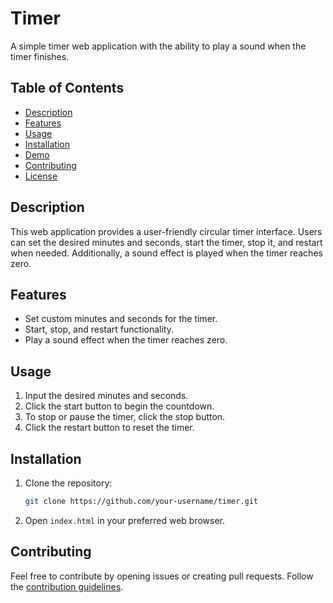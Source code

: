 # Timer

A simple timer web application with the ability to play a sound when the timer finishes.

## Table of Contents

- [Description](#description)
- [Features](#features)
- [Usage](#usage)
- [Installation](#installation)
- [Demo](#demo)
- [Contributing](#contributing)
- [License](#license)

## Description

This web application provides a user-friendly circular timer interface. Users can set the desired minutes and seconds, start the timer, stop it, and restart when needed. Additionally, a sound effect is played when the timer reaches zero.

## Features

- Set custom minutes and seconds for the timer.
- Start, stop, and restart functionality.
- Play a sound effect when the timer reaches zero.

## Usage

1. Input the desired minutes and seconds.
2. Click the start button to begin the countdown.
3. To stop or pause the timer, click the stop button.
4. Click the restart button to reset the timer.

## Installation

1. Clone the repository:

    ```bash
    git clone https://github.com/your-username/timer.git
    ```

2. Open `index.html` in your preferred web browser.


## Contributing

Feel free to contribute by opening issues or creating pull requests. Follow the [contribution guidelines](CONTRIBUTING.md).

